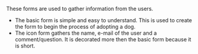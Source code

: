 These forms are used to gather information from the users.

- The basic form is simple and easy to understand. This is used to create the form to begin the process of adopting a dog.
- The icon form gathers the name, e-mail of the user and a comment/question. It is decorated more then the basic form because it is short.

